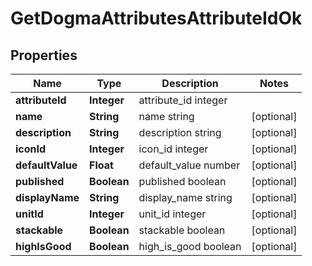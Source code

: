 
# GetDogmaAttributesAttributeIdOk

## Properties
Name | Type | Description | Notes
------------ | ------------- | ------------- | -------------
**attributeId** | **Integer** | attribute_id integer | 
**name** | **String** | name string |  [optional]
**description** | **String** | description string |  [optional]
**iconId** | **Integer** | icon_id integer |  [optional]
**defaultValue** | **Float** | default_value number |  [optional]
**published** | **Boolean** | published boolean |  [optional]
**displayName** | **String** | display_name string |  [optional]
**unitId** | **Integer** | unit_id integer |  [optional]
**stackable** | **Boolean** | stackable boolean |  [optional]
**highIsGood** | **Boolean** | high_is_good boolean |  [optional]



